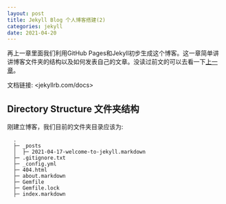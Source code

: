 ```yaml
---
layout: post
title: Jekyll Blog 个人博客搭建(2)
categories: jekyll
date: 2021-04-20
---
```


再上一章里面我们利用GitHub Pages和Jekyll初步生成这个博客。这一章简单讲讲博客文件夹的结构以及如何发表自己的文章。没读过前文的可以去看一下[上一章](https://thomasmental.github.io/2021/04/16/Jekyll-1/)。

文档链接: <jekyllrb.com/docs>

## Directory Structure 文件夹结构

刚建立博客，我们目前的文件夹目录应该为:

```
  .
  ├─ _posts
  │  ├─ 2021-04-17-welcome-to-jekyll.markdown
  ├─ .gitignore.txt
  ├─ _config.yml
  ├─ 404.html
  ├─ about.markdown
  ├─ Gemfile
  ├─ Gemfile.lock
  ├─ index.markdown
```

